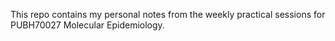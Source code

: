 This repo contains my personal notes from the weekly practical sessions for PUBH70027 Molecular Epidemiology.